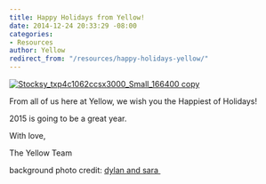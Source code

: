 ```yaml
---
title: Happy Holidays from Yellow!
date: 2014-12-24 20:33:29 -08:00
categories:
- Resources
author: Yellow
redirect_from: "/resources/happy-holidays-yellow/"
---
```


[![Stocksy_txp4c1062ccsx3000_Small_166400 copy](https://yellow-blog-images.imgix.net/2014/12/Stocksy_txp4c1062ccsx3000_Small_166400-copy1-682x1024.jpg)](https://yellow-blog-images.imgix.net/2014/12/Stocksy_txp4c1062ccsx3000_Small_166400-copy1.jpg)

From all of us here at Yellow, we wish you the Happiest of Holidays!

2015 is going to be a great year.

With love,

The Yellow Team

background photo credit: [dylan and sara ](http://dylandsara.com/)
